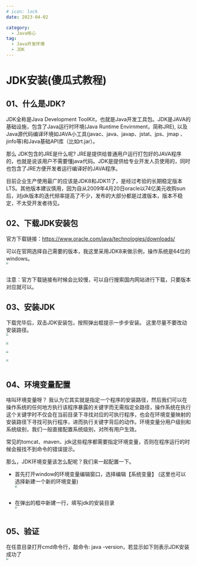 ```yaml
---
# icon: lock
date: 2023-04-02

category:
  - Java核心
tag:
  - Java开发环境
  - JDK
---
```


# JDK安装(傻瓜式教程)
## 01、什么是JDK?
JDK全称是Java Development ToolKit，也就是Java开发工具包。JDK是JAVA的基础设施，包含了Java运行时环境(Java Runtime Envirnment，简称JRE), 以及Java源代码编译环境如JAVA小工具(javac、java、javap、jstat、jps、jmap
、jinfo等)和Java基础API库（比如rt.jar）。<br/>

那么 JDK包含的JRE是什么呢? JRE是提供给普通用户运行打包好的JAVA程序的，也就是说该用户不需要懂java代码。JDK是提供给专业开发人员使用的，同时也包含了JRE方便开发者运行编译好的JAVA程序。

目前企业生产使用最广的应该是JDK8和JDK11了，是经过考验的长期稳定版本LTS。其他版本建议慎用，因为自从2009年4月20日oracle以74亿美元收购sun后，对jdk版本的迭代频率提高了不少，发布的大部分都是过渡版本，版本不稳定，不太受开发者待见。


## 02、下载JDK安装包
官方下载链接：https://www.oracle.com/java/technologies/downloads/<br/>

可以在官网选择自己需要的版本，我这里采用JDK8来做示例，操作系统是64位的windows。
<img src="http://cdn.gydblog.com/images/java/java-jdk-1.png"  style="zoom: 40%;margin:0 auto;display:block"/><br/>

注意：官方下载链接有时候会比较慢，可以自行搜索国内网站进行下载，只要版本对应就可以。

## 03、安装JDK
下载完毕后，双击JDK安装包，按照弹出框提示一步步安装。 这里尽量不要改动安装路径。
<img src="http://cdn.gydblog.com/images/java/java-jdk-5.png"  style="zoom: 40%;margin:0 auto;display:block"/><br/>
<img src="http://cdn.gydblog.com/images/java/java-jdk-6.png"  style="zoom: 40%;margin:0 auto;display:block"/><br/>
<img src="http://cdn.gydblog.com/images/java/java-jdk-7.png"  style="zoom: 40%;margin:0 auto;display:block"/><br/>
<img src="http://cdn.gydblog.com/images/java/java-jdk-8.png"  style="zoom: 40%;margin:0 auto;display:block"/><br/>

## 04、环境变量配置
啥叫环境变量呀？ 我认为它其实就是指定一个程序的安装路径，然后我们可以在操作系统的任何地方执行该程序暴露的关键字而无需指定全路径，操作系统在执行这个关键字时不仅会在当前目录下寻找对应的可执行程序，也会在环境变量映射的安装路径下寻找可执行程序，进而执行关键字背后的动作。环境变量分用户级别和系统级别，我们一般直接配置系统级别，对所有用户生效。

常见的tomcat、maven、jdk这些程序都需要指定环境变量，否则在程序运行的时候会报找不到命令的错误提示。

那么，JDK环境变量该怎么配呢？我们来一起配置一下。<br/>

- 首先打开window的环境变量编辑窗口，选择编辑【系统变量】 (这里也可以选择新建一个新的环境变量)
<img src="http://cdn.gydblog.com/images/java/java-jdk-2.png"  style="zoom: 40%;margin:0 auto;display:block"/><br/>

- 在弹出的框中新建一行，填写jdk的安装目录
<img src="http://cdn.gydblog.com/images/java/java-jdk-3.png"  style="zoom: 40%;margin:0 auto;display:block"/><br/>

## 05、验证
在任意目录打开cmd命令行，敲命令: java -version，若显示如下则表示JDK安装成功了
<img src="http://cdn.gydblog.com/images/java/java-jdk-4.png"  style="zoom: 40%;margin:0 auto;display:block"/><br/>

